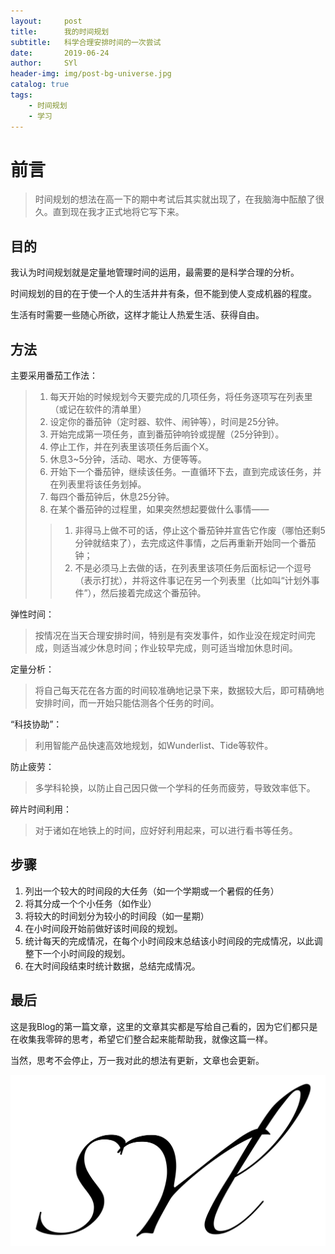 ```yaml
---
layout:     post
title:      我的时间规划
subtitle:   科学合理安排时间的一次尝试
date:       2019-06-24
author:     SYl
header-img: img/post-bg-universe.jpg
catalog: true
tags:
    - 时间规划
    - 学习
--- 
```


# 前言

>时间规划的想法在高一下的期中考试后其实就出现了，在我脑海中酝酿了很久。直到现在我才正式地将它写下来。 

## 目的

我认为时间规划就是定量地管理时间的运用，最需要的是科学合理的分析。

时间规划的目的在于使一个人的生活井井有条，但不能到使人变成机器的程度。

生活有时需要一些随心所欲，这样才能让人热爱生活、获得自由。 

## 方法
主要采用番茄工作法：

>1. 每天开始的时候规划今天要完成的几项任务，将任务逐项写在列表里（或记在软件的清单里）
>2. 设定你的番茄钟（定时器、软件、闹钟等），时间是25分钟。 
>3. 开始完成第一项任务，直到番茄钟响铃或提醒（25分钟到）。 
>4. 停止工作，并在列表里该项任务后画个X。 
>5. 休息3~5分钟，活动、喝水、方便等等。 
>6. 开始下一个番茄钟，继续该任务。一直循环下去，直到完成该任务，并在列表里将该任务划掉。 
>7. 每四个番茄钟后，休息25分钟。 
>8. 在某个番茄钟的过程里，如果突然想起要做什么事情—— 
>>1. 非得马上做不可的话，停止这个番茄钟并宣告它作废（哪怕还剩5分钟就结束了），去完成这件事情，之后再重新开始同一个番茄钟； 
>>2. 不是必须马上去做的话，在列表里该项任务后面标记一个逗号（表示打扰），并将这件事记在另一个列表里（比如叫“计划外事件”），然后接着完成这个番茄钟。 

弹性时间：

>按情况在当天合理安排时间，特别是有突发事件，如作业没在规定时间完成，则适当减少休息时间；作业较早完成，则可适当增加休息时间。

定量分析：

>将自己每天花在各方面的时间较准确地记录下来，数据较大后，即可精确地安排时间，而一开始只能估测各个任务的时间。 

“科技协助”：

>利用智能产品快速高效地规划，如Wunderlist、Tide等软件。

防止疲劳：

>多学科轮换，以防止自己因只做一个学科的任务而疲劳，导致效率低下。

碎片时间利用：

>对于诸如在地铁上的时间，应好好利用起来，可以进行看书等任务。

## 步骤

1. 列出一个较大的时间段的大任务（如一个学期或一个暑假的任务） 
2. 将其分成一个个小任务（如作业） 
3. 将较大的时间划分为较小的时间段（如一星期） 
4. 在小时间段开始前做好该时间段的规划。 
5. 统计每天的完成情况，在每个小时间段末总结该小时间段的完成情况，以此调整下一个小时间段的规划。 
6. 在大时间段结束时统计数据，总结完成情况。 

## 最后

这是我Blog的第一篇文章，这里的文章其实都是写给自己看的，因为它们都只是在收集我零碎的思考，希望它们整合起来能帮助我，就像这篇一样。 

当然，思考不会停止，万一我对此的想法有更新，文章也会更新。

![](/img/signature.jpg)